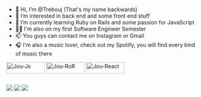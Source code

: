 - 👋 Hi, I’m @Trebouj (That's my name backwards)
- 👀 I’m interested in back end and some front end stuff
- 🌱 I’m currently learning Ruby on Rails and some passion for JavaScript
- 👨‍💻 I'm also on my first Software Engineer Semester
- 📫 You guys can contact me on Instagram or Gmail
- 🎧   I'm also a music lover, check out my Spotify, you will find every kind of music there
<!---
Trebouj/Trebouj is a ✨ special ✨ repository because its `README.md` (this file) appears on your GitHub profile.
You can click the Preview link to take a look at your changes.
--->
<img align="center" alt="Jou-Js" height="30" width="100" src="https://img.shields.io/badge/JavaScript-323330?style=for-the-badge&logo=javascript&logoColor=F7DF1E">
<img align="center" alt="Jou-RoR" height="30" width="100" src="https://img.shields.io/badge/Ruby_on_Rails-CC0000?style=for-the-badge&logo=ruby-on-rails&logoColor=white">
<img align="center" alt="Jou-React" height="30" width="100" src="https://img.shields.io/badge/React-20232A?style=for-the-badge&logo=react&logoColor=61DAFB">

  ##
  
<div> 
  <a href="https://www.instagram.com/joubertfsilva/" target="_blank"><img src="https://img.shields.io/badge/-Instagram-%23E4405F?style=for-the-badge&logo=instagram&logoColor=white" target="_blank"></a>
  <a href = "mailto:joubertsilva162@gmail.com"><img src="https://img.shields.io/badge/-Gmail-%23333?style=for-the-badge&logo=gmail&logoColor=white" target="_blank"></a>
<a href = "https://open.spotify.com/user/joubert162?si=77e0b131d7964514"><img src="https://img.shields.io/badge/Spotify-1ED760?&style=for-the-badge&logo=spotify&logoColor=white"></a>
